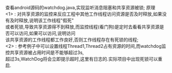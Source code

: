 查看android源码的watchdog.java,实现监听消息阻塞和共享资源被锁;
原理<br>
<1> : 对共享资源的监控来反应工程中其他工作线程访问资源是否及时释放,如果没有及时释放,说明该工作线程"假死"<br>
或者死锁,导致共享资源得不到释放,而监控线程(看门狗)是定时去看看共享资源是否可以访问,如果可以访问,说明访问<br>
该共享资源的工作线程都工作良好,否则工作线程存在有死锁的线程;<br>
<2> : 参考例子中可以设置线程Thread1,Thread2占有资源的时间,而watchdog监控共享资源被占用时间是不能够超过3s,<br>
超过3s,WatchDog将会立即提示超时,这里有日志的.实际项目中出现死锁可以重启.